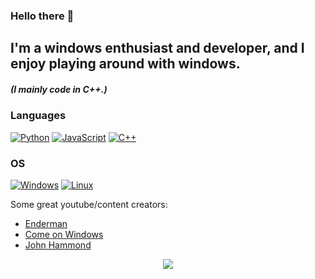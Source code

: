 ### Hello there 👋

## I'm a windows enthusiast and developer, and I enjoy playing around with windows.

##### (I mainly code in C++.)
### Languages
[![Python](https://img.shields.io/badge/python-black?style=for-the-badge&logo=python)](https://github.com/Irwys)
[![JavaScript](https://img.shields.io/badge/javascript-black?style=for-the-badge&logo=javascript)](https://github.com/Irwys)
[![C++](https://img.shields.io/badge/c++-black?style=for-the-badge&logo=cplusplus)](https://github.com/Irwys)

### OS
[![Windows](https://img.shields.io/badge/Windows-black?style=for-the-badge&logo=Windows)](https://github.com/Irwys)
[![Linux](https://img.shields.io/badge/linux-black?style=for-the-badge&logo=Linux)](https://github.com/Irwys)

Some great youtube/content creators:
* [Enderman](https://www.malwarewatch.org/)
* [Come on Windows](https://www.youtube.com/@ComeonWindows)
* [John Hammond](https://www.youtube.com/@_JohnHammond)

<p align="center">
  <a href="https://github.com/Irwys">
    <img src="https://komarev.com/ghpvc/?username=Irwys&color=blue&style=flat)" />
  </a>
</p>
